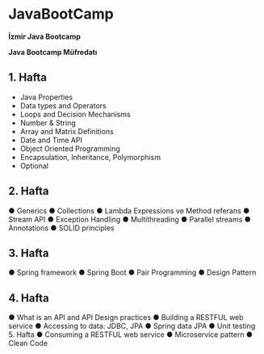 # JavaBootCamp
**İzmir Java Bootcamp**

**Java Bootcamp Müfredatı** 
## 1. Hafta 
* Java Properties 
* Data types and Operators 
* Loops and Decision Mechanisms 
* Number & String 
* Array and Matrix Definitions 
* Date and Time API 
* Object Oriented Programming 
* Encapsulation, Inheritance, Polymorphism 
* Optional 
## 2. Hafta 
● Generics 
● Collections 
● Lambda Expressions ve Method referans 
● Stream API 
● Exception Handling 
● Multithreading 
● Parallel streams 
● Annotations 
● SOLID principles 
## 3. Hafta 
● Spring framework 
● Spring Boot 
● Pair Programming 
● Design Pattern 
## 4. Hafta 
● What is an API and API Design practices 
● Building a RESTFUL web service 
● Accessing to data: JDBC, JPA
● Spring data JPA 
● Unit testing 
5. Hafta 
● Consuming a RESTFUL web service 
● Microservice pattern 
● Clean Code 
